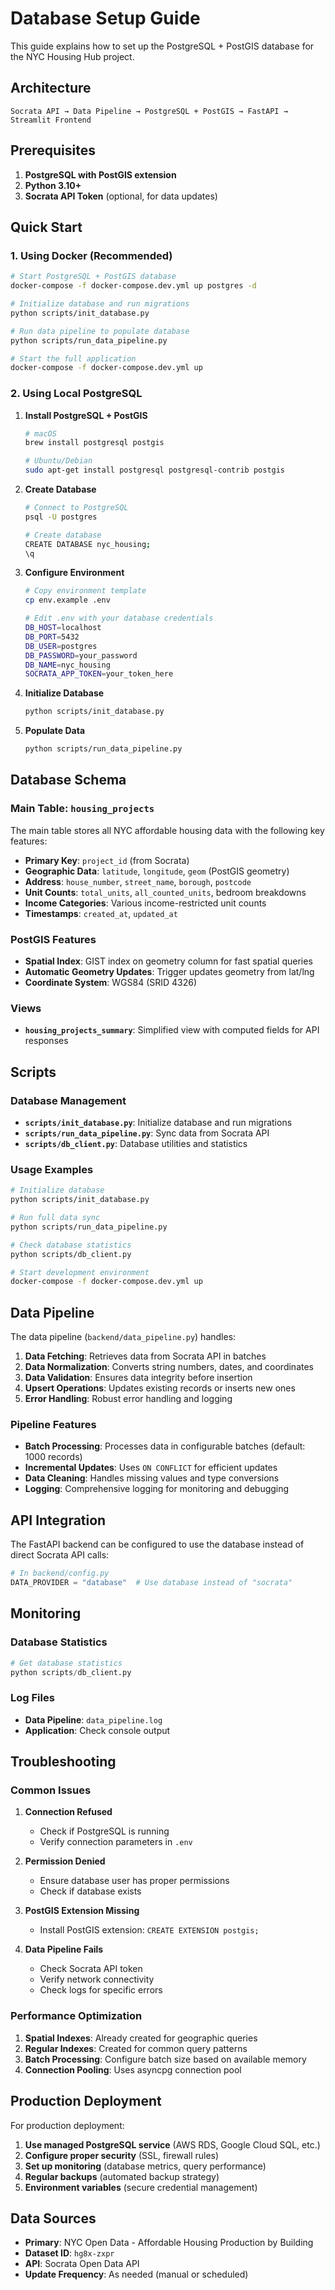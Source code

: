 # Database Setup Guide

This guide explains how to set up the PostgreSQL + PostGIS database for the NYC Housing Hub project.

## Architecture

```
Socrata API → Data Pipeline → PostgreSQL + PostGIS → FastAPI → Streamlit Frontend
```

## Prerequisites

1. **PostgreSQL with PostGIS extension**
2. **Python 3.10+**
3. **Socrata API Token** (optional, for data updates)

## Quick Start

### 1. Using Docker (Recommended)

```bash
# Start PostgreSQL + PostGIS database
docker-compose -f docker-compose.dev.yml up postgres -d

# Initialize database and run migrations
python scripts/init_database.py

# Run data pipeline to populate database
python scripts/run_data_pipeline.py

# Start the full application
docker-compose -f docker-compose.dev.yml up
```

### 2. Using Local PostgreSQL

1. **Install PostgreSQL + PostGIS**
   ```bash
   # macOS
   brew install postgresql postgis
   
   # Ubuntu/Debian
   sudo apt-get install postgresql postgresql-contrib postgis
   ```

2. **Create Database**
   ```bash
   # Connect to PostgreSQL
   psql -U postgres
   
   # Create database
   CREATE DATABASE nyc_housing;
   \q
   ```

3. **Configure Environment**
   ```bash
   # Copy environment template
   cp env.example .env
   
   # Edit .env with your database credentials
   DB_HOST=localhost
   DB_PORT=5432
   DB_USER=postgres
   DB_PASSWORD=your_password
   DB_NAME=nyc_housing
   SOCRATA_APP_TOKEN=your_token_here
   ```

4. **Initialize Database**
   ```bash
   python scripts/init_database.py
   ```

5. **Populate Data**
   ```bash
   python scripts/run_data_pipeline.py
   ```

## Database Schema

### Main Table: `housing_projects`

The main table stores all NYC affordable housing data with the following key features:

- **Primary Key**: `project_id` (from Socrata)
- **Geographic Data**: `latitude`, `longitude`, `geom` (PostGIS geometry)
- **Address**: `house_number`, `street_name`, `borough`, `postcode`
- **Unit Counts**: `total_units`, `all_counted_units`, bedroom breakdowns
- **Income Categories**: Various income-restricted unit counts
- **Timestamps**: `created_at`, `updated_at`

### PostGIS Features

- **Spatial Index**: GIST index on geometry column for fast spatial queries
- **Automatic Geometry Updates**: Trigger updates geometry from lat/lng
- **Coordinate System**: WGS84 (SRID 4326)

### Views

- **`housing_projects_summary`**: Simplified view with computed fields for API responses

## Scripts

### Database Management

- **`scripts/init_database.py`**: Initialize database and run migrations
- **`scripts/run_data_pipeline.py`**: Sync data from Socrata API
- **`scripts/db_client.py`**: Database utilities and statistics

### Usage Examples

```bash
# Initialize database
python scripts/init_database.py

# Run full data sync
python scripts/run_data_pipeline.py

# Check database statistics
python scripts/db_client.py

# Start development environment
docker-compose -f docker-compose.dev.yml up
```

## Data Pipeline

The data pipeline (`backend/data_pipeline.py`) handles:

1. **Data Fetching**: Retrieves data from Socrata API in batches
2. **Data Normalization**: Converts string numbers, dates, and coordinates
3. **Data Validation**: Ensures data integrity before insertion
4. **Upsert Operations**: Updates existing records or inserts new ones
5. **Error Handling**: Robust error handling and logging

### Pipeline Features

- **Batch Processing**: Processes data in configurable batches (default: 1000 records)
- **Incremental Updates**: Uses `ON CONFLICT` for efficient updates
- **Data Cleaning**: Handles missing values and type conversions
- **Logging**: Comprehensive logging for monitoring and debugging

## API Integration

The FastAPI backend can be configured to use the database instead of direct Socrata API calls:

```python
# In backend/config.py
DATA_PROVIDER = "database"  # Use database instead of "socrata"
```

## Monitoring

### Database Statistics

```python
# Get database statistics
python scripts/db_client.py
```

### Log Files

- **Data Pipeline**: `data_pipeline.log`
- **Application**: Check console output

## Troubleshooting

### Common Issues

1. **Connection Refused**
   - Check if PostgreSQL is running
   - Verify connection parameters in `.env`

2. **Permission Denied**
   - Ensure database user has proper permissions
   - Check if database exists

3. **PostGIS Extension Missing**
   - Install PostGIS extension: `CREATE EXTENSION postgis;`

4. **Data Pipeline Fails**
   - Check Socrata API token
   - Verify network connectivity
   - Check logs for specific errors

### Performance Optimization

1. **Spatial Indexes**: Already created for geographic queries
2. **Regular Indexes**: Created for common query patterns
3. **Batch Processing**: Configure batch size based on available memory
4. **Connection Pooling**: Uses asyncpg connection pool

## Production Deployment

For production deployment:

1. **Use managed PostgreSQL service** (AWS RDS, Google Cloud SQL, etc.)
2. **Configure proper security** (SSL, firewall rules)
3. **Set up monitoring** (database metrics, query performance)
4. **Regular backups** (automated backup strategy)
5. **Environment variables** (secure credential management)

## Data Sources

- **Primary**: NYC Open Data - Affordable Housing Production by Building
- **Dataset ID**: `hg8x-zxpr`
- **API**: Socrata Open Data API
- **Update Frequency**: As needed (manual or scheduled)
